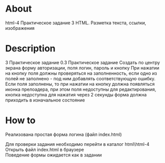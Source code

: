 # About
html-4
Практическое задание 3
HTML. Разметка текста, ссылки, изображения

# Description
3 Практическое задание
    0.3 Практическое задание
    Создать по центру экрана форму авторизации, поля логин, пароль и кнопку
    При нажатии на кнопку поля должны проверяться на заполненность, если одно из полей не заполнено - под ним  добавлять соответствующую ошибку.
    Если поля заполнены, то при нажатии на кнопку должна появляться иконка прелоадера, при этом поля недоступны для редактирования, кнопка недоступна для нажатия
    через 2 секунды форма должна приходить в изначальное состояние

# How to
Реализована простая форма логина (файл index.html)

Для проверки задания необходимо перейти в каталог html\html-4 <br />
Открыть файл index.html в браузере <br />
Поведение формы ожидается как в задании
